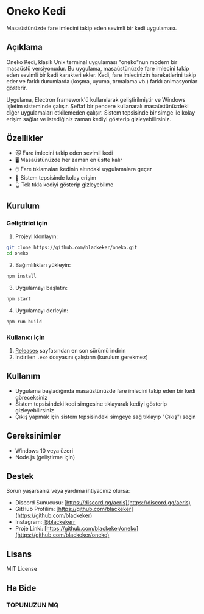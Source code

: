 # Oneko Kedi

Masaüstünüzde fare imlecini takip eden sevimli bir kedi uygulaması.

## Açıklama

Oneko Kedi, klasik Unix terminal uygulaması "oneko"nun modern bir masaüstü versiyonudur. Bu uygulama, masaüstünüzde fare imlecini takip eden sevimli bir kedi karakteri ekler. Kedi, fare imlecinizin hareketlerini takip eder ve farklı durumlarda (koşma, uyuma, tırmalama vb.) farklı animasyonlar gösterir.

Uygulama, Electron framework'ü kullanılarak geliştirilmiştir ve Windows işletim sisteminde çalışır. Şeffaf bir pencere kullanarak masaüstünüzdeki diğer uygulamaları etkilemeden çalışır. Sistem tepsisinde bir simge ile kolay erişim sağlar ve istediğiniz zaman kediyi gösterip gizleyebilirsiniz.

## Özellikler

- 🐱 Fare imlecini takip eden sevimli kedi
- 🖥️ Masaüstünüzde her zaman en üstte kalır
- 🖱️ Fare tıklamaları kedinin altındaki uygulamalara geçer
- 🔔 Sistem tepsisinde kolay erişim
- 👆 Tek tıkla kediyi gösterip gizleyebilme

## Kurulum

### Geliştirici için

1. Projeyi klonlayın:
```bash
git clone https://github.com/blackeker/oneko.git
cd oneko
```

2. Bağımlılıkları yükleyin:
```bash
npm install
```

3. Uygulamayı başlatın:
```bash
npm start
```

4. Uygulamayı derleyin:
```bash
npm run build
```

### Kullanıcı için

1. [Releases](https://github.com/blackeker/oneko/releases) sayfasından en son sürümü indirin
2. İndirilen `.exe` dosyasını çalıştırın (kurulum gerekmez)

## Kullanım

- Uygulama başladığında masaüstünüzde fare imlecini takip eden bir kedi göreceksiniz
- Sistem tepsisindeki kedi simgesine tıklayarak kediyi gösterip gizleyebilirsiniz
- Çıkış yapmak için sistem tepsisindeki simgeye sağ tıklayıp "Çıkış"ı seçin

## Gereksinimler

- Windows 10 veya üzeri
- Node.js (geliştirme için)

## Destek

Sorun yaşarsanız veya yardıma ihtiyacınız olursa:
- Discord Sunucusu: [https://discord.gg/aeris](https://discord.gg/aeris)
- GitHub Profilim: [https://github.com/blackeker](https://github.com/blackeker)
- Instagram: [@blackekerr](https://instagram.com/blackekerr)
- Proje Linki: [https://github.com/blackeker/oneko](https://github.com/blackeker/oneko)

## Lisans

MIT License

## Ha Bide

### TOPUNUZUN MQ
